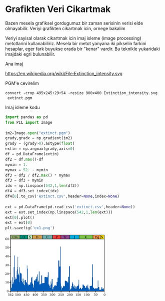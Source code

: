 # Grafikten Veri Cikartmak

Bazen mesela grafiksel gordugumuz bir zaman serisinin verisi elde
olmayabilir. Veriyi grafikten cikartmak icin, ornege bakalim

Veriyi sayisal olarak cikartmak icin imaj isleme (image processing)
metotlarini kullanabiliriz. Mesela bir metot yanyana iki pikselin
farkini hesaplar, eger fark buyukse orada bir "kenar" vardir. Bu
teknikle yukaridaki imajdaki egri bulunabilir.

Ana imaj

https://en.wikipedia.org/wiki/File:Extinction_intensity.svg

PGM'e cevirelim

```
convert -crop 495x245+29+54 -resize 900x400 Extinction_intensity.svg  extinct.pgm
```

Imaj isleme kodu

```python
import pandas as pd
from PIL import Image

im2=Image.open("extinct.pgm")
grady,gradx = np.gradient(im2)
grady = (grady>0).astype(float)
extin = np.argmax(grady,axis=0)
df = pd.DataFrame(extin)
df2 = df.max()-df
mymin = 1.
mymax = 52. - mymin
df3 = df2 / df2.max() * mymax
df3 = df3 + mymin
idx = np.linspace(542,1,len(df3))
df4 = df3.set_index(idx)
df4[0].to_csv('extinct.csv',header=None,index=None)

ext = pd.DataFrame(pd.read_csv('extinct.csv',header=None))
ext = ext.set_index(np.linspace(542,1,len(ext)))
ext[0].plot()
ext = ext[0]
plt.savefig('ex1.png')
```

![](320px-Extinction_intensity.svg.png)
